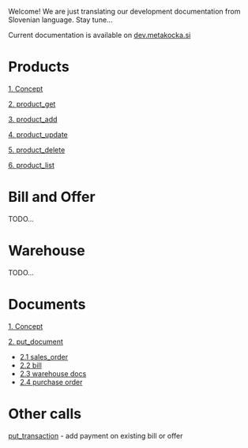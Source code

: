 Welcome!
We are just translating our development documentation from Slovenian language. Stay tune...

Current documentation is available on [dev.metakocka.si](http://dev.metakocka.si/eshop/index.html)

# Products
[1. Concept](/docs/product_concept.md)

[2. product_get](.\docs\product_get.md)

[3. product_add](.\docs\product_add.md)

[4. product_update](.\docs\product_update.md)

[5. product_delete](.\docs\product_delete.md)

[6. product_list](.\docs\product_list.md)

# Bill and Offer
TODO...
# Warehouse
TODO...
# Documents
[1. Concept](.\docs\documents_concept.md)

[2. put_document](.\docs\documents_put_document.md)
* [2.1 sales_order](.\docs\documents_put_document.md#21-sales_order)
* [2.2 bill](.\docs\documents_put_document.md#22-bill)
* [2.3 warehouse docs](.\docs\documents_put_document_whdocs.md)
* [2.4 purchase order](.\docs\documents_put_document_purchase_order.md)

# Other calls
[put_transaction](.\docs\put_transaction.md)  - add payment on existing bill or offer
